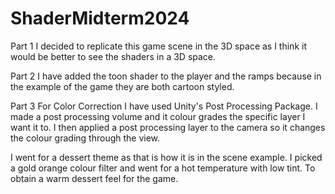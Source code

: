 # ShaderMidterm2024
 
Part 1
I decided to replicate this game scene in the 3D space as I think it would be better to see the shaders in a 3D space.

Part 2
I have added the toon shader to the player and the ramps because in the example of the game they are both cartoon styled.

Part 3
For Color Correction I have used Unity's Post Processing Package. I made a post processing volume and it colour grades the specific layer I want it to. I then applied a post processing layer to the camera so it changes the colour grading through the view.

I went for a dessert theme as that is how it is in the scene example. I picked a gold orange colour filter and went for a hot temperature with low tint. To obtain a warm dessert feel for the game.

